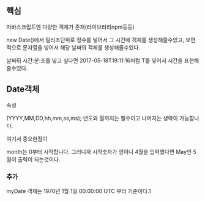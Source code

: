 ## 핵심

자바스크립트엔 다양한 객체가 존재(라이브러리npm등등)

new Date()에서 밀리초단위로 정수를 넣어서 그 시간에 객체를 생성해줄수있고, 보편적으로 문자열을 넣어서 해당 날짜의 객체를 생성해줄수있다.

날짜뒤 시간:분:초를 넣고 싶다면 2017-05-18T19:11:16처럼 T를 넣어서 시간을 표현해줄수있다.

## Date객체

속성

(YYYY,MM,DD,hh,mm,ss,ms); 년도와 월까지는 필수이고 나머지는 생략이 가능합니다.

여기서 중요한점이

month는 0부터 시작합니다. 그러니까 시작숫자가 영이니 4월을 입력했다면 May인 5월이 출력이 되는것이다.

### 추가

myDate 객체는 1970년 1월 1일 00:00:00 UTC 부터 기준이다.1